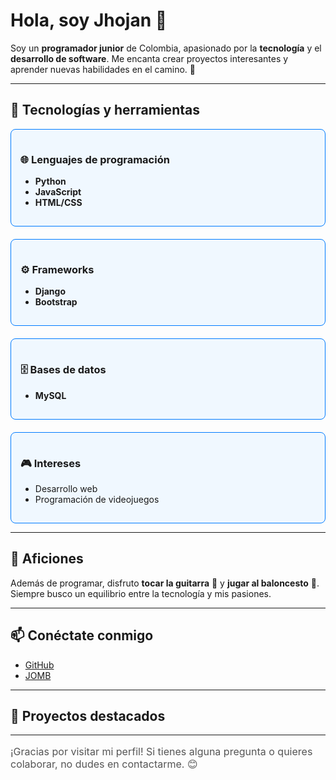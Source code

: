 # Hola, soy Jhojan 👋

Soy un **programador junior** de Colombia, apasionado por la **tecnología** y el **desarrollo de software**. Me encanta crear proyectos interesantes y aprender nuevas habilidades en el camino. 🚀

---

## 🔧 Tecnologías y herramientas

<div style="display: flex; flex-direction: column; gap: 20px;">

  <div style="padding: 15px; border-radius: 8px; background-color: #f0f8ff; border: 1px solid #007bff;">
    <h3>🌐 Lenguajes de programación</h3>
    <ul>
      <li><strong>Python</strong></li>
      <li><strong>JavaScript</strong></li>
      <li><strong>HTML/CSS</strong></li>
    </ul>
  </div>

  <div style="padding: 15px; border-radius: 8px; background-color: #f0f8ff; border: 1px solid #007bff;">
    <h3>⚙️ Frameworks</h3>
    <ul>
      <li><strong>Django</strong></li>
      <li><strong>Bootstrap</strong></li>
    </ul>
  </div>

  <div style="padding: 15px; border-radius: 8px; background-color: #f0f8ff; border: 1px solid #007bff;">
    <h3>🗄️ Bases de datos</h3>
    <ul>
      <li><strong>MySQL</strong></li>
    </ul>
  </div>

  <div style="padding: 15px; border-radius: 8px; background-color: #f0f8ff; border: 1px solid #007bff;">
    <h3>🎮 Intereses</h3>
    <ul>
      <li>Desarrollo web</li>
      <li>Programación de videojuegos</li>
    </ul>
  </div>
  
</div>

---

## 🎵 Aficiones

Además de programar, disfruto **tocar la guitarra** 🎸 y **jugar al baloncesto** 🏀. Siempre busco un equilibrio entre la tecnología y mis pasiones.

---

## 📫 Conéctate conmigo

<ul>
  <li><a href="https://github.com/Jhojan" target="_blank">GitHub</a></li>
  <li><a href="https://jhojansweetheart.github.io/JOMB/" target="_blank">JOMB</a></li>
</ul>

---

## 🌟 Proyectos destacados

---

<p style="font-size: 16px; color: #555;">¡Gracias por visitar mi perfil! Si tienes alguna pregunta o quieres colaborar, no dudes en contactarme. 😊</p>
